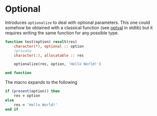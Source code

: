 # Optional

Introduces `optionalize` to deal with optional parameters. This one could somehow be obtained with a classical function (see [optval](https://github.com/fortran-lang/stdlib/blob/master/src/stdlib_optval.fypp) in stdlib) but it requires writing the same function for any possible type. 

```fortran
function test(option) result(res)
    character(*), optional :: option
    !private
    character(:), allocatable :: res

    optionalize(res, option, 'Hello World!')

end function
```

The macro expands to the following 
```fortran
if (present(option)) then				
	res = option						
else									
	res = 'Hello World!'							
end if
```
